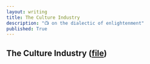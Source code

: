 ```yaml
---
layout: writing
title: The Culture Industry
description: "📺 on the dialectic of enlightenment"
published: True
---
```


## The Culture Industry ([file](https://github.com/johanneshagspiel/johanneshagspiel_files/raw/main/johannes_hagspiel_the_culture_industry.pdf))


